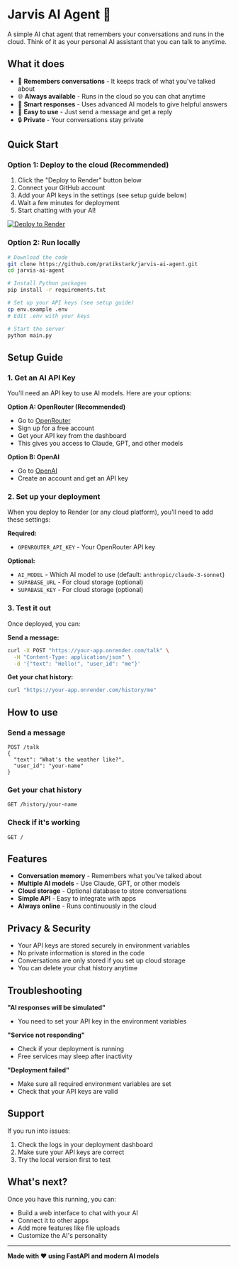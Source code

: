 # Jarvis AI Agent 🤖

A simple AI chat agent that remembers your conversations and runs in the cloud. Think of it as your personal AI assistant that you can talk to anytime.

## What it does

- 💬 **Remembers conversations** - It keeps track of what you've talked about
- 🌐 **Always available** - Runs in the cloud so you can chat anytime
- 🧠 **Smart responses** - Uses advanced AI models to give helpful answers
- 📱 **Easy to use** - Just send a message and get a reply
- 🔒 **Private** - Your conversations stay private

## Quick Start

### Option 1: Deploy to the cloud (Recommended)

1. Click the "Deploy to Render" button below
2. Connect your GitHub account
3. Add your API keys in the settings (see setup guide below)
4. Wait a few minutes for deployment
5. Start chatting with your AI!

[![Deploy to Render](https://render.com/images/deploy-to-render-button.svg)](https://render.com/deploy/schema-new?template=https://github.com/pratikstark/jarvis-ai-agent)

### Option 2: Run locally

```bash
# Download the code
git clone https://github.com/pratikstark/jarvis-ai-agent.git
cd jarvis-ai-agent

# Install Python packages
pip install -r requirements.txt

# Set up your API keys (see setup guide)
cp env.example .env
# Edit .env with your keys

# Start the server
python main.py
```

## Setup Guide

### 1. Get an AI API Key

You'll need an API key to use AI models. Here are your options:

**Option A: OpenRouter (Recommended)**
- Go to [OpenRouter](https://openrouter.ai/)
- Sign up for a free account
- Get your API key from the dashboard
- This gives you access to Claude, GPT, and other models

**Option B: OpenAI**
- Go to [OpenAI](https://platform.openai.com/)
- Create an account and get an API key

### 2. Set up your deployment

When you deploy to Render (or any cloud platform), you'll need to add these settings:

**Required:**
- `OPENROUTER_API_KEY` - Your OpenRouter API key

**Optional:**
- `AI_MODEL` - Which AI model to use (default: `anthropic/claude-3-sonnet`)
- `SUPABASE_URL` - For cloud storage (optional)
- `SUPABASE_KEY` - For cloud storage (optional)

### 3. Test it out

Once deployed, you can:

**Send a message:**
```bash
curl -X POST "https://your-app.onrender.com/talk" \
  -H "Content-Type: application/json" \
  -d '{"text": "Hello!", "user_id": "me"}'
```

**Get your chat history:**
```bash
curl "https://your-app.onrender.com/history/me"
```

## How to use

### Send a message
```
POST /talk
{
  "text": "What's the weather like?",
  "user_id": "your-name"
}
```

### Get your chat history
```
GET /history/your-name
```

### Check if it's working
```
GET /
```

## Features

- **Conversation memory** - Remembers what you've talked about
- **Multiple AI models** - Use Claude, GPT, or other models
- **Cloud storage** - Optional database to store conversations
- **Simple API** - Easy to integrate with apps
- **Always online** - Runs continuously in the cloud

## Privacy & Security

- Your API keys are stored securely in environment variables
- No private information is stored in the code
- Conversations are only stored if you set up cloud storage
- You can delete your chat history anytime

## Troubleshooting

**"AI responses will be simulated"**
- You need to set your API key in the environment variables

**"Service not responding"**
- Check if your deployment is running
- Free services may sleep after inactivity

**"Deployment failed"**
- Make sure all required environment variables are set
- Check that your API keys are valid

## Support

If you run into issues:
1. Check the logs in your deployment dashboard
2. Make sure your API keys are correct
3. Try the local version first to test

## What's next?

Once you have this running, you can:
- Build a web interface to chat with your AI
- Connect it to other apps
- Add more features like file uploads
- Customize the AI's personality

---

**Made with ❤️ using FastAPI and modern AI models** 
